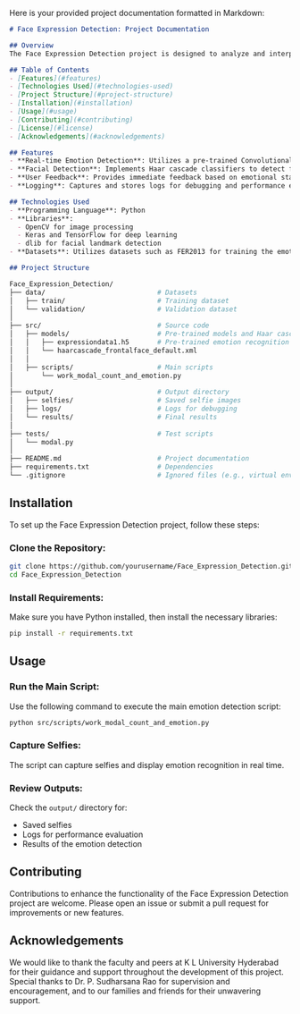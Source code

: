 Here is your provided project documentation formatted in Markdown:

```markdown
# Face Expression Detection: Project Documentation

## Overview
The Face Expression Detection project is designed to analyze and interpret human facial expressions in real time using computer vision and machine learning techniques. This project aims to enhance emotional awareness and promote well-being by providing immediate feedback on facial expressions.

## Table of Contents
- [Features](#features)
- [Technologies Used](#technologies-used)
- [Project Structure](#project-structure)
- [Installation](#installation)
- [Usage](#usage)
- [Contributing](#contributing)
- [License](#license)
- [Acknowledgements](#acknowledgements)

## Features
- **Real-time Emotion Detection**: Utilizes a pre-trained Convolutional Neural Network (CNN) model for accurate emotion recognition.
- **Facial Detection**: Implements Haar cascade classifiers to detect faces in images and video streams.
- **User Feedback**: Provides immediate feedback based on emotional states detected, contributing to emotional health awareness.
- **Logging**: Captures and stores logs for debugging and performance evaluation.

## Technologies Used
- **Programming Language**: Python
- **Libraries**:
  - OpenCV for image processing
  - Keras and TensorFlow for deep learning
  - dlib for facial landmark detection
- **Datasets**: Utilizes datasets such as FER2013 for training the emotion recognition model.

## Project Structure

```
```bash
Face_Expression_Detection/
├── data/                            # Datasets
│   ├── train/                       # Training dataset
│   └── validation/                  # Validation dataset
│
├── src/                             # Source code
│   ├── models/                      # Pre-trained models and Haar cascade
│   │   ├── expressiondata1.h5       # Pre-trained emotion recognition model
│   │   └── haarcascade_frontalface_default.xml
│   │
│   ├── scripts/                     # Main scripts
│       └── work_modal_count_and_emotion.py
│
├── output/                          # Output directory
│   ├── selfies/                     # Saved selfie images
│   ├── logs/                        # Logs for debugging
│   └── results/                     # Final results
│
├── tests/                           # Test scripts
│   └── modal.py
│
├── README.md                        # Project documentation
├── requirements.txt                 # Dependencies
└── .gitignore                       # Ignored files (e.g., virtual environment)
```

## Installation
To set up the Face Expression Detection project, follow these steps:

### Clone the Repository:

```bash
git clone https://github.com/yourusername/Face_Expression_Detection.git
cd Face_Expression_Detection
```

### Install Requirements:
Make sure you have Python installed, then install the necessary libraries:
```bash
pip install -r requirements.txt
```

## Usage

### Run the Main Script:
Use the following command to execute the main emotion detection script:
```bash
python src/scripts/work_modal_count_and_emotion.py
```

### Capture Selfies:
The script can capture selfies and display emotion recognition in real time.

### Review Outputs:
Check the `output/` directory for:
- Saved selfies
- Logs for performance evaluation
- Results of the emotion detection

## Contributing
Contributions to enhance the functionality of the Face Expression Detection project are welcome. Please open an issue or submit a pull request for improvements or new features.

<!-- ## License
This project is licensed under the MIT License. See the LICENSE file for more details. -->

## Acknowledgements
We would like to thank the faculty and peers at K L University Hyderabad for their guidance and support throughout the development of this project. Special thanks to Dr. P. Sudharsana Rao for supervision and encouragement, and to our families and friends for their unwavering support.
```
